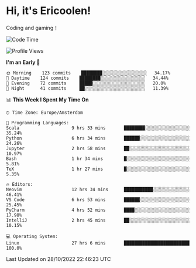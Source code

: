 # Hi, it's Ericoolen!
Coding and gaming！

<!--START_SECTION:waka-->
![Code Time](http://img.shields.io/badge/Code%20Time-495%20hrs%2023%20mins-blue)

![Profile Views](http://img.shields.io/badge/Profile%20Views-9-blue)

**I'm an Early 🐤** 

```text
🌞 Morning    123 commits    ████████░░░░░░░░░░░░░░░░░   34.17% 
🌆 Daytime    124 commits    ████████░░░░░░░░░░░░░░░░░   34.44% 
🌃 Evening    72 commits     █████░░░░░░░░░░░░░░░░░░░░   20.0% 
🌙 Night      41 commits     ██░░░░░░░░░░░░░░░░░░░░░░░   11.39%

```


📊 **This Week I Spent My Time On** 

```text
⌚︎ Time Zone: Europe/Amsterdam

💬 Programming Languages: 
Scala                    9 hrs 33 mins       ████████░░░░░░░░░░░░░░░░░   35.24% 
Python                   6 hrs 34 mins       ██████░░░░░░░░░░░░░░░░░░░   24.26% 
Jupyter                  2 hrs 58 mins       ██░░░░░░░░░░░░░░░░░░░░░░░   10.97% 
Bash                     1 hr 34 mins        █░░░░░░░░░░░░░░░░░░░░░░░░   5.81% 
TeX                      1 hr 27 mins        █░░░░░░░░░░░░░░░░░░░░░░░░   5.35%

🔥 Editors: 
Neovim                   12 hrs 34 mins      ███████████░░░░░░░░░░░░░░   46.41% 
VS Code                  6 hrs 53 mins       ██████░░░░░░░░░░░░░░░░░░░   25.45% 
PyCharm                  4 hrs 52 mins       ████░░░░░░░░░░░░░░░░░░░░░   17.98% 
IntelliJ                 2 hrs 45 mins       ██░░░░░░░░░░░░░░░░░░░░░░░   10.15%

💻 Operating System: 
Linux                    27 hrs 6 mins       █████████████████████████   100.0%

```


 Last Updated on 28/10/2022 22:46:23 UTC
<!--END_SECTION:waka-->

